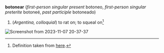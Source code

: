 **botonear** (_first-person singular present_ botoneo, _first-person singular preterite_ botoneé, _past participle_ botoneado)
1. (_Argentina, colloquial_) to rat on; to squeal on[^1]
   
![Screenshot from 2023-11-07 20-37-37](https://github.com/VeraBE/BotoneaBot/assets/11780216/d15c76ea-fc4e-4303-a40e-0bc8bcceaf79)

[^1]: Definition taken from [here](https://en.wiktionary.org/wiki/botonear).
